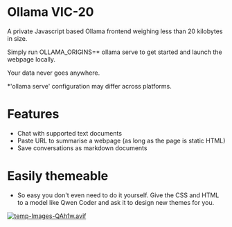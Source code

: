 # Ollama VIC-20

A private Javascript based Ollama frontend weighing less than 20 kilobytes in size. 

Simply run OLLAMA_ORIGINS=* ollama serve to get started and launch the webpage locally.

Your data never goes anywhere.

*'ollama serve' configuration may differ across platforms. 

# Features

- Chat with supported text documents
- Paste URL to summarise a webpage (as long as the page is static HTML)
- Save conversations as markdown documents

# Easily themeable 

- So easy you don't even need to do it yourself. Give the CSS and HTML to a model like Qwen Coder and ask it to design new themes for you.

[![temp-Images-QAh1w.avif](https://i.postimg.cc/KzZgX28H/temp-Images-QAh1w.avif)](https://postimg.cc/VSVNM2Mq)

